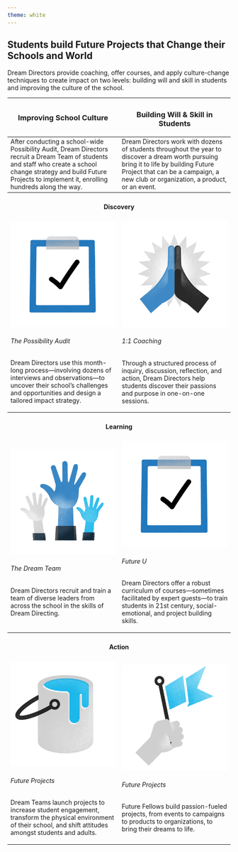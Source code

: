 ```yaml
---
theme: white
---
```


## Students build Future Projects that Change their Schools and World

Dream Directors provide coaching, offer courses, and apply culture-change techniques to create impact on two levels: building will and skill in students and improving the culture of the school.

<table>
  <thead>
    <tr>
      <th><h3>Improving School Culture<h3></th>
      <th><h3>Building Will & Skill in Students</h3></th>
    </tr>
  </thead>
  <tbody>
    <tr>
      <td>
        After conducting a school-wide Possibility Audit, Dream Directors recruit a Dream Team of students and staff who create a school change strategy and build Future Projects to implement it, enrolling hundreds along the way.
      </td>
      <td>
        Dream Directors work with dozens of students throughout the year to discover a dream worth pursuing bring it to life by building Future Project that can be a campaign, a new club or organization, a product, or an event.
      </td>
    </tr>
    <tr>
      <th colspan="2"><h4>Discovery</h4></th>
    </tr>
    <tr>
      <td>
        <img src="/img/method-clipboard-fs8.png" alt="The Possibility Audit">
        <h6>The Possibility Audit</h6>
        <p>Dream Directors use this month-long process—involving dozens of interviews and observations—to uncover their school’s challenges and opportunities and design a tailored impact strategy.</p>
      </td>
      <td>
        <img src="/img/method-hifive-fs8.png" alt="1:1 Coaching">
        <h6>1:1 Coaching</h6>
        <p>Through a structured process of inquiry, discussion, reflection, and action, Dream Directors help students discover their passions and purpose in one-on-one sessions.</p>
      </td>
    </tr>
    <tr>
      <th colspan="2"><h4>Learning</h4></th>
    </tr>
    <tr>
      <td>
        <img src="/img/method-hands-raised-fs8.png" alt="The Dream Team">
        <h6>The Dream Team</h6>
        <p>Dream Directors recruit and train a team of diverse leaders from across the school in the skills of Dream Directing.</p>
      </td>
      <td>
        <img src="/img/method-clipboard-fs8.png" alt="Future U">
        <h6>Future U</h6>
        <p>Dream Directors offer a robust curriculum of courses—sometimes facilitated by expert guests—to train students in 21st century, social-emotional, and project building skills.</p>
      </td>
    </tr>
    <tr>
      <th colspan="2"><h4>Action</h4></th>
    </tr>
    <tr>
      <td>
        <img src="/img/method-paint-fs8.png" alt="Future projects">
        <h6>Future Projects</h6>
        <p>Dream Teams launch projects to increase student engagement, transform the physical environment of their school, and shift attitudes amongst students and adults.</p>
      </td>
      <td>
        <img src="/img/method-flag-fs8.png" alt="Future Projects">
        <h6>Future Projects</h6>
        <p>Future Fellows build passion-fueled projects, from events to campaigns to products to organizations, to bring their dreams to life.</p>
      </td>
    </tr>
  </tbody>
</table>
